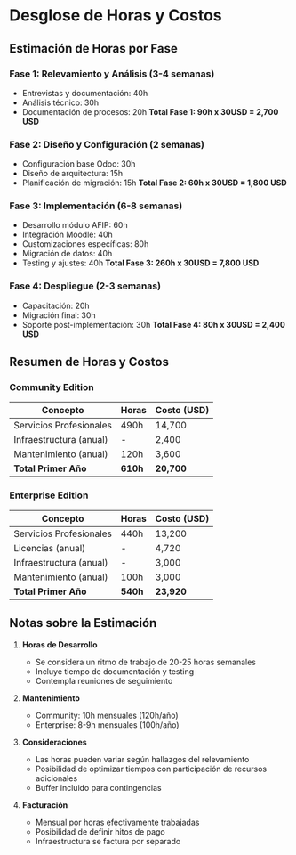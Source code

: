 # Desglose de Horas y Costos

## Estimación de Horas por Fase

### Fase 1: Relevamiento y Análisis (3-4 semanas)
- Entrevistas y documentación: 40h
- Análisis técnico: 30h
- Documentación de procesos: 20h
**Total Fase 1: 90h x 30USD = 2,700 USD**

### Fase 2: Diseño y Configuración (2 semanas)
- Configuración base Odoo: 30h
- Diseño de arquitectura: 15h
- Planificación de migración: 15h
**Total Fase 2: 60h x 30USD = 1,800 USD**

### Fase 3: Implementación (6-8 semanas)
- Desarrollo módulo AFIP: 60h
- Integración Moodle: 40h
- Customizaciones específicas: 80h
- Migración de datos: 40h
- Testing y ajustes: 40h
**Total Fase 3: 260h x 30USD = 7,800 USD**

### Fase 4: Despliegue (2-3 semanas)
- Capacitación: 20h
- Migración final: 30h
- Soporte post-implementación: 30h
**Total Fase 4: 80h x 30USD = 2,400 USD**

## Resumen de Horas y Costos

### Community Edition
| Concepto | Horas | Costo (USD) |
|----------|-------|-------------|
| Servicios Profesionales | 490h | 14,700 |
| Infraestructura (anual) | - | 2,400 |
| Mantenimiento (anual) | 120h | 3,600 |
| **Total Primer Año** | **610h** | **20,700** |

### Enterprise Edition
| Concepto | Horas | Costo (USD) |
|----------|-------|-------------|
| Servicios Profesionales | 440h | 13,200 |
| Licencias (anual) | - | 4,720 |
| Infraestructura (anual) | - | 3,000 |
| Mantenimiento (anual) | 100h | 3,000 |
| **Total Primer Año** | **540h** | **23,920** |

## Notas sobre la Estimación

1. **Horas de Desarrollo**
   - Se considera un ritmo de trabajo de 20-25 horas semanales
   - Incluye tiempo de documentación y testing
   - Contempla reuniones de seguimiento

2. **Mantenimiento**
   - Community: 10h mensuales (120h/año)
   - Enterprise: 8-9h mensuales (100h/año)

3. **Consideraciones**
   - Las horas pueden variar según hallazgos del relevamiento
   - Posibilidad de optimizar tiempos con participación de recursos adicionales
   - Buffer incluido para contingencias

4. **Facturación**
   - Mensual por horas efectivamente trabajadas
   - Posibilidad de definir hitos de pago
   - Infraestructura se factura por separado

